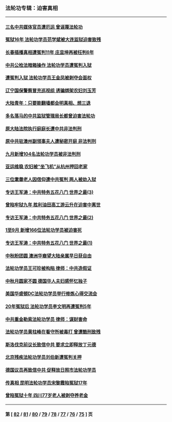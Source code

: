 ### 法轮功专辑：迫害真相
---
#### [三名中共媒体官员遭厄运 曾诬蔑法轮功](../../pages/nf4379/n14097873.md?10200430) 
#### [冤狱16年 法轮功学员范学斌被大连监狱迫害致残](../../pages/nf4379/n14096479.md?10200430) 
#### [长春插播真相遭冤判11年 庄显坤再被枉判6年](../../pages/nf4379/n14095318.md?10200430) 
#### [中共公检法暗箱操作 法轮功学员遭冤判入狱](../../pages/nf4379/n14091449.md?10200430) 
#### [遭冤判入狱  法轮功学员王金凤被剥夺会面权](../../pages/nf4379/n14094690.md?10200430) 
#### [辽宁国保警察冒充巡视组 诱骗绑架农妇刘玉芳](../../pages/nf4379/n14093893.md?10200430) 
#### [大陆青年：只要能翻墙都会明真相、想三退](../../pages/nf4379/n14094271.md?10200430) 
#### [多名落马的中共监狱管理局长都曾迫害法轮功](../../pages/nf4379/n14092148.md?10200430) 
#### [原大陆法院执行庭庭长遭中共非法判刑](../../pages/nf4379/n14094170.md?10200430) 
#### [原中共驻澳州副领事夫人遭秘密开庭 非法判刑](../../pages/nf4379/n14093225.md?10200430) 
#### [九月新增104名法轮功学员被非法判刑](../../pages/nf4379/n14092397.md?10200430) 
#### [亚运维稳 农妇被“坐飞机”从杭州押回老家](../../pages/nf4379/n14091767.md?10200430) 
#### [三位耄耋老人因信仰遭中共冤判 两人被劫入狱](../../pages/nf4379/n14089560.md?10200430) 
#### [专访王军涛：中共特务五花八门 世界之最(3)](../../pages/nf4379/n14086905.md?10200430) 
#### [曾陷牢狱九年 胜利油田高工游云升在迫害中离世](../../pages/nf4379/n14088624.md?10200430) 
#### [专访王军涛：中共特务五花八门 世界之最(2)](../../pages/nf4379/n14086143.md?10200430) 
#### [1至9月 新增166位法轮功学员被迫害死](../../pages/nf4379/n14088146.md?10200430) 
#### [专访王军涛：中共特务五花八门 世界之最(1)](../../pages/nf4379/n14071026.md?10200430) 
#### [中秋盼团圆 澳洲华裔望大陆亲属早日获自由](../../pages/nf4379/n14082087.md?10200430) 
#### [法轮功学员王可珍被构陷 律师：中共造假证](../../pages/nf4379/n14079888.md?10200430) 
#### [中秋月圆家不圆 德国华人夫妇感怀忆独子](../../pages/nf4379/n14081172.md?10200430) 
#### [美国华盛顿DC法轮功学员举行修炼心得交流会](../../pages/nf4379/n14080995.md?10200430) 
#### [20年冤狱后 法轮功学员李文明再遭冤判5年](../../pages/nf4379/n14079447.md?10200430) 
#### [中共重金勒索法轮功学员 律师：谋财害命](../../pages/nf4379/n14079477.md?10200430) 
#### [法轮功学员黄柱峰在看守所被毒打 曾遭酷刑致残](../../pages/nf4379/n14077119.md?10200430) 
#### [斯洛伐克前议长致信中共 要求立即释放丁元德](../../pages/nf4379/n14074619.md?10200430) 
#### [北京残疾法轮功学员刘伯新遭冤判关押](../../pages/nf4379/n14069619.md?10200430) 
#### [德国议员再致信中共 促释放日照市法轮功学员](../../pages/nf4379/n14069901.md?10200430) 
#### [传真相 昆明法轮功学员宋黎霞陷冤狱17年](../../pages/nf4379/n14069020.md?10200430) 
#### [曾陷冤狱十年 四川77岁老人被剥夺养老金](../../pages/nf4379/n14068260.md?10200430) 

---
#### 第 [ [82](./82.md?10200430) / [81](./81.md?10200430) / [80](./80.md?10200430) / [79](./79.md?10200430) / [78](./78.md?10200430) / [77](./77.md?10200430) / [76](./76.md?10200430) / [75](./75.md?10200430) ] 页

